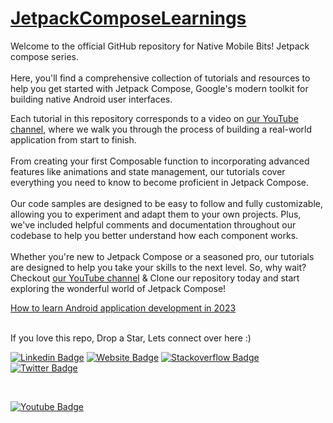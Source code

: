 # <a href="https://youtu.be/8F64HrtH6Yc"> JetpackComposeLearnings </a>



Welcome to the official GitHub repository for Native Mobile Bits! Jetpack compose series. </br></br>
Here, you'll find a comprehensive collection of tutorials and resources to help you get started with Jetpack Compose, Google's modern toolkit for building native Android user interfaces. 

Each tutorial in this repository corresponds to a video on <a href ="https://www.youtube.com/@NativeMobileBits">our YouTube channel</a>,
where we walk you through the process of building a real-world application from start to finish.
</br></br>
From creating your first Composable function to incorporating advanced features like animations and state management, our tutorials cover everything you need to know to become proficient in Jetpack Compose.
</br></br>
Our code samples are designed to be easy to follow and fully customizable, allowing you to experiment and adapt them to your own projects. Plus, we've included helpful comments and documentation throughout our codebase to help you better understand how each component works.
</br></br>
Whether you're new to Jetpack Compose or a seasoned pro, our tutorials are designed to help you take your skills to the next level. So, why wait? Checkout <a href ="https://www.youtube.com/@NativeMobileBits">our YouTube channel</a> & Clone our repository today and start exploring the wonderful world of Jetpack Compose!

<a href ="https://youtu.be/8F64HrtH6Yc">How to learn Android application development in 2023</a>
</br>
</br>


 If you love this repo, Drop a Star, Lets connect over here :) 
 
 
[![Linkedin Badge](https://img.shields.io/badge/-LinkedIn-0e76a8?style=flat-square&logo=Linkedin&logoColor=white)](https://www.linkedin.com/in/sachin-rajput-998b48105/)
[![Website Badge](https://img.shields.io/badge/Medium-3b5998?style=flat-square&logo=google-chrome&logoColor=white)](https://droid-lover.medium.com/)
[![Stackoverflow Badge](https://img.shields.io/badge/-Stackoverflow-FFA500?style=flat-square&logo=Stackoverflow&logoColor=orange)](https://stackoverflow.com/users/7193506/sachin)
[![Twitter Badge](https://img.shields.io/twitter/follow/native_MB?style=social)](https://twitter.com/native_MB)

</br>

[![Youtube Badge](https://img.shields.io/badge/YouTube-FF0000?style=for-the-badge&logo=youtube&logoColor=white)](https://www.youtube.com/channel/UCTjQSpx2waqXTC37AgM8qyA)






